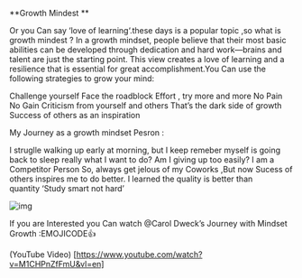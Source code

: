 **Growth Mindest **

Or you Can say ‘love of learning‘.these days is a popular topic ,so what is growth mindest ? In a growth mindset, people believe that their most basic abilities can be developed through dedication and hard work—brains and talent are just the starting point. This view creates a love of learning and a resilience that is essential for great accomplishment.You Can use the following strategies to grow your mind:

Challenge yourself
Face the roadblock
Effort , try more and more No Pain No Gain
Criticism from yourself and others That’s the dark side of growth
Success of others as an inspiration

My Journey as a growth mindset Pesron :

I struglle walking up early at morning, but I keep remeber myself is going back to sleep really what I want to do? Am I giving up too easily?
I am a Competitor Person So, always get jelous of my Coworks ,But now Sucess of others inspires me to do better.
I learned the quality is better than quantity ‘Study smart not hard’

![img](https://i.pinimg.com/236x/b6/01/ac/b601ac3e34a2df83e4c290baf0488c91.jpg)

If you are Interested you Can watch @Carol Dweck’s Journey with Mindset Growth :EMOJICODE:+1:

(YouTube Video) [https://www.youtube.com/watch?v=M1CHPnZfFmU&vl=en]
